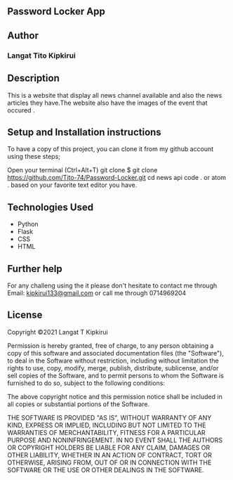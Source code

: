 ## Password Locker App


## Author
### Langat Tito Kipkirui

## Description
This is a website that display all news channel available and  also the news articles they have.The website also have the images of the event that occured . 

## Setup and Installation instructions
To have a copy of this project, you can clone it from my github account using these steps;

Open your terminal (Ctrl+Alt+T)
git clone $ git clone https://github.com/Tito-74/Password-Locker.git
cd news api
code . or atom . based on your favorite text editor you have.

## Technologies Used
 * Python 
 * Flask
 * CSS
 * HTML

## Further help
For any challeng using the it please don't hesitate to contact me through Email: kipkirui133@gmail.com or call me through 0714969204

## License
Copyright ©2021 Langat T Kipkirui

Permission is hereby granted, free of charge, to any person obtaining a copy of this software and associated documentation files (the "Software"), to deal in the Software without restriction, including without limitation the rights to use, copy, modify, merge, publish, distribute, sublicense, and/or sell copies of the Software, and to permit persons to whom the Software is furnished to do so, subject to the following conditions:

The above copyright notice and this permission notice shall be included in all copies or substantial portions of the Software.

THE SOFTWARE IS PROVIDED "AS IS", WITHOUT WARRANTY OF ANY KIND, EXPRESS OR IMPLIED, INCLUDING BUT NOT LIMITED TO THE WARRANTIES OF MERCHANTABILITY, FITNESS FOR A PARTICULAR PURPOSE AND NONINFRINGEMENT. IN NO EVENT SHALL THE AUTHORS OR COPYRIGHT HOLDERS BE LIABLE FOR ANY CLAIM, DAMAGES OR OTHER LIABILITY, WHETHER IN AN ACTION OF CONTRACT, TORT OR OTHERWISE, ARISING FROM, OUT OF OR IN CONNECTION WITH THE SOFTWARE OR THE USE OR OTHER DEALINGS IN THE SOFTWARE.